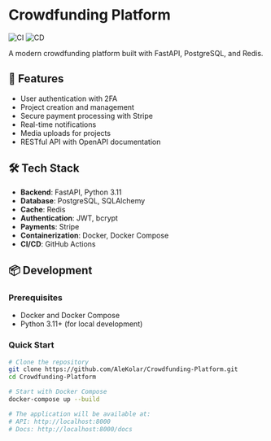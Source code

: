 # Crowdfunding Platform 

![CI](https://github.com/AleKolar/Crowdfunding-Platform/actions/workflows/ci.yml/badge.svg)
![CD](https://github.com/AleKolar/Crowdfunding-Platform/actions/workflows/cd.yml/badge.svg)

A modern crowdfunding platform built with FastAPI, PostgreSQL, and Redis.

## 🚀 Features

- User authentication with 2FA
- Project creation and management
- Secure payment processing with Stripe
- Real-time notifications
- Media uploads for projects
- RESTful API with OpenAPI documentation

## 🛠️ Tech Stack

- **Backend**: FastAPI, Python 3.11
- **Database**: PostgreSQL, SQLAlchemy
- **Cache**: Redis
- **Authentication**: JWT, bcrypt
- **Payments**: Stripe
- **Containerization**: Docker, Docker Compose
- **CI/CD**: GitHub Actions

## 📦 Development

### Prerequisites
- Docker and Docker Compose
- Python 3.11+ (for local development)

### Quick Start

```bash
# Clone the repository
git clone https://github.com/AleKolar/Crowdfunding-Platform.git
cd Crowdfunding-Platform

# Start with Docker Compose
docker-compose up --build

# The application will be available at:
# API: http://localhost:8000
# Docs: http://localhost:8000/docs